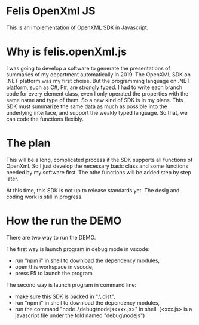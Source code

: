 # Felis OpenXml JS

This is an implementation of OpenXML SDK in Javascript.

# Why is felis.openXml.js

I was going to develop a software to generate the presentations of summaries of my department automatically in 2019. The OpenXML SDK on .NET platform was my first choise. But the programming language on .NET platform, such as C#, F#, are strongly typed. I had to write each branch code for every element class, even I only operated the properties with the same name and type of them. So a new kind of SDK is in my plans. This SDK must summarize the same data as much as possible into the underlying interface, and support the weakly typed language. So that, we can code the functions flexibly. 

# The plan

This will be a long, complicated process if the SDK supports all functions of OpenXml. So I just develop the necessary basic class and some functions needed by my software first. The othe functions will be added step by step later.

At this time, this SDK is not up to release standards yet. The desig and coding work is still in progress.

# How the run the DEMO

There are two way to run the DEMO.

The first way is launch program in debug mode in vscode:
- run "npm i" in shell to download the dependency modules,
- open this workspace in vscode,
- press F5 to launch the program

The second way is launch program in command line:
- make sure this SDK is packed in ".\\.dist",
- run "npm i" in shell to download the dependency modules,
- run the command "node .\debug\nodejs\<xxx.js>" in shell. (<xxx.js> is a javascript file under the fold named "debug\nodejs")
